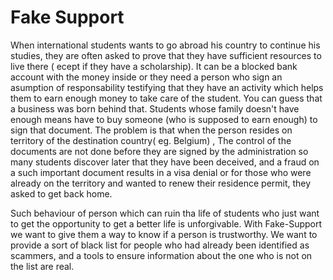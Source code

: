 # Fake Support

When international students wants to go abroad his country to continue his studies,
they are often asked to prove that they have sufficient resources to live there (
ecept if they have a scholarship). It can be a blocked bank account with the money inside
or they need a person who sign an asumption of responsability testifying that they have an activity
which helps them to earn enough money to take care of the student. You can guess that a business was born
behind that. Students whose family doesn't have enough means have to buy someone (who is supposed to earn enough)
to sign that document. The problem is that when the person resides on territory of the destination country( eg. Belgium)
,
The control of the documents are not done before they are signed by the administration so many students discover later
that they have been deceived, and a fraud on a such important document results in a visa denial or for those
who were already on the territory and wanted to renew their residence permit, they asked to get back home.

Such behaviour of person which can ruin tha life of students who just want to get the opportunity to get a better life
is unforgivable. With Fake-Support we want to give them a way to know if a person is trustworthy. We want to provide a
sort of black list for people who had already been identified as scammers, and a tools to ensure information about the
one who is not on the list are real.


